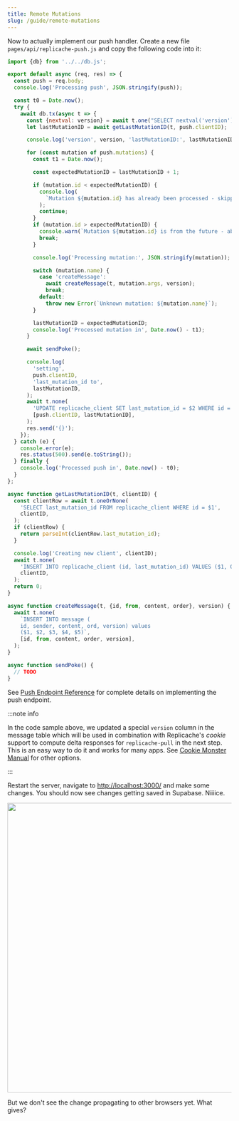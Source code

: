 ```yaml
---
title: Remote Mutations
slug: /guide/remote-mutations
---
```


Now to actually implement our push handler. Create a new file `pages/api/replicache-push.js` and copy the following code into it:

```js
import {db} from '../../db.js';

export default async (req, res) => {
  const push = req.body;
  console.log('Processing push', JSON.stringify(push));

  const t0 = Date.now();
  try {
    await db.tx(async t => {
      const {nextval: version} = await t.one("SELECT nextval('version')");
      let lastMutationID = await getLastMutationID(t, push.clientID);

      console.log('version', version, 'lastMutationID:', lastMutationID);

      for (const mutation of push.mutations) {
        const t1 = Date.now();

        const expectedMutationID = lastMutationID + 1;

        if (mutation.id < expectedMutationID) {
          console.log(
            `Mutation ${mutation.id} has already been processed - skipping`,
          );
          continue;
        }
        if (mutation.id > expectedMutationID) {
          console.warn(`Mutation ${mutation.id} is from the future - aborting`);
          break;
        }

        console.log('Processing mutation:', JSON.stringify(mutation));

        switch (mutation.name) {
          case 'createMessage':
            await createMessage(t, mutation.args, version);
            break;
          default:
            throw new Error(`Unknown mutation: ${mutation.name}`);
        }

        lastMutationID = expectedMutationID;
        console.log('Processed mutation in', Date.now() - t1);
      }

      await sendPoke();

      console.log(
        'setting',
        push.clientID,
        'last_mutation_id to',
        lastMutationID,
      );
      await t.none(
        'UPDATE replicache_client SET last_mutation_id = $2 WHERE id = $1',
        [push.clientID, lastMutationID],
      );
      res.send('{}');
    });
  } catch (e) {
    console.error(e);
    res.status(500).send(e.toString());
  } finally {
    console.log('Processed push in', Date.now() - t0);
  }
};

async function getLastMutationID(t, clientID) {
  const clientRow = await t.oneOrNone(
    'SELECT last_mutation_id FROM replicache_client WHERE id = $1',
    clientID,
  );
  if (clientRow) {
    return parseInt(clientRow.last_mutation_id);
  }

  console.log('Creating new client', clientID);
  await t.none(
    'INSERT INTO replicache_client (id, last_mutation_id) VALUES ($1, 0)',
    clientID,
  );
  return 0;
}

async function createMessage(t, {id, from, content, order}, version) {
  await t.none(
    `INSERT INTO message (
    id, sender, content, ord, version) values 
    ($1, $2, $3, $4, $5)`,
    [id, from, content, order, version],
  );
}

async function sendPoke() {
  // TODO
}
```

See [Push Endpoint Reference](../server-push) for complete details on implementing the push endpoint.

:::note info

In the code sample above, we updated a special `version` column in the message table which will be used in combination with Replicache's _cookie_ support to compute delta responses for `replicache-pull` in the next step. This is an easy way to do it and works for many apps. See [Cookie Monster Manual](#TODO) for other options.

:::

Restart the server, navigate to [http://localhost:3000/](http://localhost:3000/) and make some changes. You should now see changes getting saved in Supabase. Niiiice.

<p class="text--center">
  <img src="/img/setup/remote-mutation.webp" width="650"/>
</p>

But we don't see the change propagating to other browsers yet. What gives?
